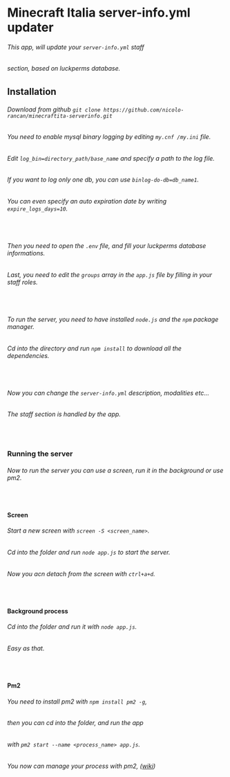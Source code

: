 # Minecraft Italia server-info.yml updater

###### This app, will update your `server-info.yml` staff

###### section, based on luckperms database.

## Installation

###### Download from github `git clone https://github.com/nicolo-rancan/minecraftita-serverinfo.git`

###### You need to enable mysql binary logging by editing `my.cnf /my.ini` file.

###### Edit `log_bin=directory_path/base_name` and specify a path to the log file.

###### If you want to log only one db, you can use `binlog-do-db=db_name1`.

###### You can even specify an auto expiration date by writing `expire_logs_days=10`.

<br />

###### Then you need to open the `.env` file, and fill your luckperms database informations.

###### Last, you need to edit the `groups` array in the `app.js` file by filling in your staff roles.

<br />

###### To run the server, you need to have installed `node.js` and the `npm` package manager.

###### Cd into the directory and run `npm install` to download all the dependencies.

<br />

###### Now you can change the `server-info.yml` description, modalities etc...

###### The staff section is handled by the app.

<br />

### Running the server

###### Now to run the server you can use a screen, run it in the background or use pm2.

<br />

#### Screen

###### Start a new screen with `screen -S <screen_name>`.

###### Cd into the folder and run `node app.js` to start the server.

###### Now you acn detach from the screen with `ctrl+a+d`.

<br />

#### Background process

###### Cd into the folder and run it with `node app.js`.

###### Easy as that.

<br />

#### Pm2

###### You need to install pm2 with `npm install pm2 -g`,

###### then you can cd into the folder, and run the app

###### with `pm2 start --name <process_name> app.js`.

###### You now can manage your process with pm2, ([wiki](https://pm2.keymetrics.io/docs/usage/pm2-doc-single-page/#managing-processes))
